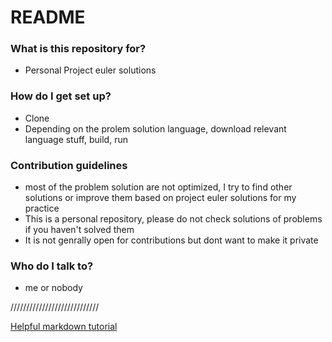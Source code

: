# README #

### What is this repository for? ###

* Personal Project euler solutions

### How do I get set up? ###

* Clone
* Depending on the prolem solution language, download relevant language stuff, build, run

### Contribution guidelines ###

* most of the problem solution are not optimized, I try to find other solutions or improve them based on project euler solutions for my practice 
* This is a personal repository, please do not check solutions of problems if you haven't solved them
* It is not genrally open for contributions but dont want to make it private

### Who do I talk to? ###

* me or nobody

////////////////////////////

 [Helpful markdown tutorial](https://bitbucket.org/tutorials/markdowndemo)